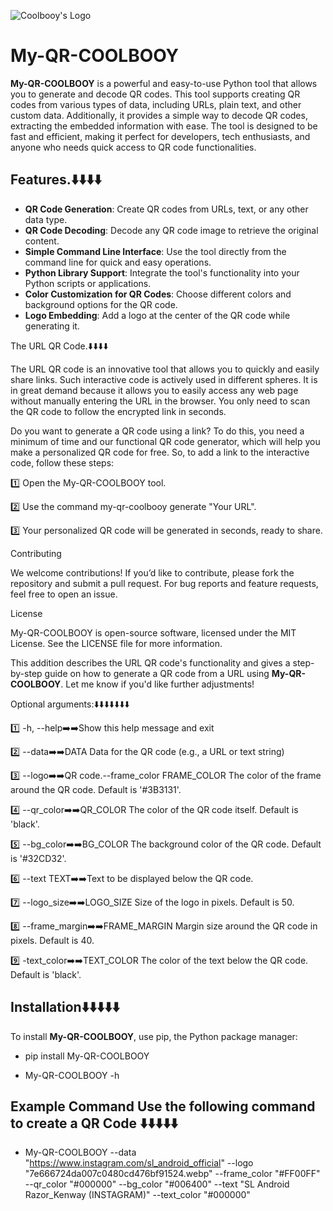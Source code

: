 ![Coolbooy's Logo](https://imgur.com/WygURRm.png)

# My-QR-COOLBOOY

**My-QR-COOLBOOY** is a powerful and easy-to-use Python tool that allows you to generate and decode QR codes. This tool supports creating QR codes from various types of data, including URLs, plain text, and other custom data. Additionally, it provides a simple way to decode QR codes, extracting the embedded information with ease. The tool is designed to be fast and efficient, making it perfect for developers, tech enthusiasts, and anyone who needs quick access to QR code functionalities.

## Features.⬇️⬇️⬇️⬇️

- **QR Code Generation**: Create QR codes from URLs, text, or any other data type.
- **QR Code Decoding**: Decode any QR code image to retrieve the original content.
- **Simple Command Line Interface**: Use the tool directly from the command line for quick and easy operations.
- **Python Library Support**: Integrate the tool's functionality into your Python scripts or applications.
- **Color Customization for QR Codes**: Choose different colors and background options for the QR code.
- **Logo Embedding**: Add a logo at the center of the QR code while generating it.

The URL QR Code.⬇️⬇️⬇️⬇️

The URL QR code is an innovative tool that allows you to quickly and easily share links. Such interactive code is actively used in different spheres. It is in great demand because it allows you to easily access any web page without manually entering the URL in the browser. You only need to scan the QR code to follow the encrypted link in seconds.

Do you want to generate a QR code using a link? To do this, you need a minimum of time and our functional QR code generator, which will help you make a personalized QR code for free. So, to add a link to the interactive code, follow these steps:

1️⃣  Open the My-QR-COOLBOOY tool.


2️⃣  Use the command my-qr-coolbooy generate "Your URL".


3️⃣  Your personalized QR code will be generated in seconds, ready to share.



Contributing

We welcome contributions! If you’d like to contribute, please fork the repository and submit a pull request. For bug reports and feature requests, feel free to open an issue.

License

My-QR-COOLBOOY is open-source software, licensed under the MIT License. See the LICENSE file for more information.

This addition describes the URL QR code's functionality and gives a step-by-step guide on how to generate a QR code from a URL using **My-QR-COOLBOOY**. Let me know if you'd like further adjustments!

Optional arguments:⬇️⬇️⬇️⬇️⬇️⬇️⬇️

1️⃣ -h, --help➡️➡️Show this help message and exit

2️⃣ --data➡️➡️DATA Data for the QR code (e.g., a URL or text string)

3️⃣ --logo➡️➡️QR code.--frame_color FRAME_COLOR The color of the frame around the QR code. Default is '#3B3131'.

4️⃣ --qr_color➡️➡️QR_COLOR The color of the QR code itself. Default is 'black'.

5️⃣ --bg_color➡️➡️BG_COLOR The background color of the QR code. Default is '#32CD32'.

6️⃣ --text TEXT➡️➡️Text to be displayed below the QR code.

7️⃣ --logo_size➡️➡️LOGO_SIZE Size of the logo in pixels. Default is 50.

8️⃣ --frame_margin➡️➡️FRAME_MARGIN Margin size around the QR code in pixels. Default is 40.

9️⃣ -text_color➡️➡️TEXT_COLOR The color of the text below the QR code. Default is 'black'.


## Installation⬇️⬇️⬇️⬇️⬇️

To install **My-QR-COOLBOOY**, use pip, the Python package manager:

-  pip install My-QR-COOLBOOY

-  My-QR-COOLBOOY -h

## Example Command Use the following command to create a QR Code ⬇️⬇️⬇️⬇️⬇️

-  My-QR-COOLBOOY --data "https://www.instagram.com/sl_android_official" --logo "7e666724da007c0480cd476bf91524.webp" --frame_color "#FF00FF" --qr_color "#000000" --bg_color "#006400" --text "SL Android Razor_Kenway (INSTAGRAM)" --text_color "#000000"
